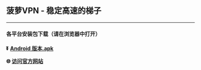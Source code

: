 ## 菠萝VPN - 稳定高速的梯子 #
- - - -
#### 各平台安装包下载（请在浏览器中打开）


**:arrow_double_down: [Android 版本.apk](https://download.ckewyg.com/muguaapk/BLVpn.apk)**

**:globe_with_meridians: [访问官方网站](https://www.vpnmanager.org)** 

###
